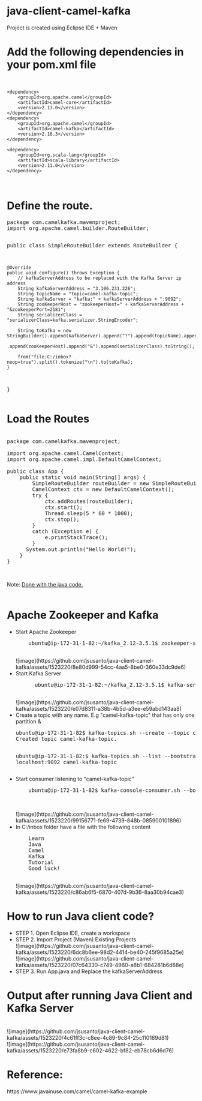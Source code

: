 # java-client-camel-kafka
Project is created using Eclipse IDE + Maven
<h1>Add the following dependencies in your pom.xml file</h1>
<pre>
  
    <dependency>
        <groupId>org.apache.camel</groupId>
        <artifactId>camel-core</artifactId>
        <version>2.13.0</version>
    </dependency>
    <dependency>
        <groupId>org.apache.camel</groupId>
        <artifactId>camel-kafka</artifactId>
        <version>2.16.3</version>
    </dependency>
    
    <dependency>
        <groupId>org.scala-lang</groupId>
        <artifactId>scala-library</artifactId>
        <version>2.11.0</version>
    </dependency>
    
</pre>

<h1> Define the route. </h1>
<pre>
package com.camelkafka.mavenproject;
import org.apache.camel.builder.RouteBuilder;

public class SimpleRouteBuilder extends RouteBuilder  {

	@Override
	public void configure() throws Exception {
		// kafkaServerAddress to be replaced with the Kafka Server ip address
		String kafkaServerAddress = "3.106.231.226";
		String topicName = "topic=camel-kafka-topic";
		String kafkaServer = "kafka:" + kafkaServerAddress + ":9092";
		String zooKeeperHost = "zookeeperHost=" + kafkaServerAddress + "&zookeeperPort=2181";
		String serializerClass = "serializerClass=kafka.serializer.StringEncoder";

		String toKafka = new StringBuilder().append(kafkaServer).append("?").append(topicName).append("&")
				.append(zooKeeperHost).append("&").append(serializerClass).toString();

		from("file:C:/inbox?noop=true").split().tokenize("\n").to(toKafka);
	}
}
</pre>

<h1>Load the Routes</h1>

<pre>  
package com.camelkafka.mavenproject;

import org.apache.camel.CamelContext;
import org.apache.camel.impl.DefaultCamelContext;

public class App {
    public static void main(String[] args) {
        SimpleRouteBuilder routeBuilder = new SimpleRouteBuilder();
        CamelContext ctx = new DefaultCamelContext();
        try {
            ctx.addRoutes(routeBuilder);
            ctx.start();
            Thread.sleep(5 * 60 * 1000);
            ctx.stop();
        }
        catch (Exception e) {
            e.printStackTrace();
        }
      System.out.println("Hello World!");
    }
}
</pre> <br/>
Note: <u>Done with the java code.</u> <br/>
<br/>
<h1>Apache Zookeeper and Kafka</h1>
<ul>
  <li>Start Apache Zookeeper <br/>
  <pre>
    ubuntu@ip-172-31-1-82:~/kafka_2.12-3.5.1$ zookeeper-server-start.sh config/zookeeper.properties
  </pre>
    ![image](https://github.com/jsusanto/java-client-camel-kafka/assets/1523220/8e80d999-54cc-4aa5-8be0-360e33dc9de6)

  </li>
  <li>Start Kafka Server 
  <br/>
    <pre>
      ubuntu@ip-172-31-1-82:~/kafka_2.12-3.5.1$ kafka-server-start.sh config/server.properties
    </pre>
    ![image](https://github.com/jsusanto/java-client-camel-kafka/assets/1523220/e07d8311-a38b-4b5d-a3ee-e59abd143aa8)
  </li>
  <li>Create a topic with any name. E.g "camel-kafka-topic" that has only one partition &<br/>
  <pre>
ubuntu@ip-172-31-1-82$ kafka-topics.sh --create --topic camel-kafka-topic --bootstrap-server localhost:9092 --replication-factor 1 --partitions 1
Created topic camel-kafka-topic.

ubuntu@ip-172-31-1-82:$ kafka-topics.sh --list --bootstrap-server localhost:9092
camel-kafka-topic
  </pre>
  </li>
  <li>Start consumer listening to "camel-kafka-topic"<br/>
  <pre>
    ubuntu@ip-172-31-1-82$ kafka-console-consumer.sh --bootstrap-server localhost:9092 --topic camel-kafka-topic --from-beginning
  </pre> <br/>
  ![image](https://github.com/jsusanto/java-client-camel-kafka/assets/1523220/99156771-fe69-4739-848b-085900101896)
  </li>
  <li>In C:/inbox folder have a file with the following content <br/>
  <pre>
    Learn
    Java
    Camel
    Kafka
    Tutorial
    Good luck!
  </pre>
  ![image](https://github.com/jsusanto/java-client-camel-kafka/assets/1523220/c86ab6f5-6870-407d-9b36-8aa30b94cae3)

  </li>
</ul>
<h1>How to run Java client code?</h1>
<ul>
  <li>STEP 1. Open Eclipse IDE, create a workspace</li>
  <li>STEP 2. Import Project (Maven) Existing Projects <br/>
  ![image](https://github.com/jsusanto/java-client-camel-kafka/assets/1523220/6dc8b6ee-98d2-4414-be40-245f9685a25e)
  <br/>
  ![image](https://github.com/jsusanto/java-client-camel-kafka/assets/1523220/07c64330-c749-4960-a8b1-684281b6d88e)
  </li>
  <li>
  STEP 3. Run App.java and Replace the kafkaServerAddress
  </li>
</ul>
<h1>Output after running Java Client and Kafka Server</h1>
<br/>
![image](https://github.com/jsusanto/java-client-camel-kafka/assets/1523220/4c61ff3c-c8ee-4c89-9c84-25c110169d81)
<br/>
![image](https://github.com/jsusanto/java-client-camel-kafka/assets/1523220/e73fa8b9-c602-4622-bf82-eb78cb6d6d76)

<br/>
<h1>Reference:</h1>
https://www.javainuse.com/camel/camel-kafka-example
